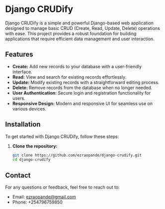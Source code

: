 # Django CRUDify

Django CRUDify is a simple and powerful Django-based web application designed to manage basic CRUD (Create, Read, Update, Delete) operations with ease. This project provides a robust foundation for building applications that require efficient data management and user interaction.

## Features

- **Create:** Add new records to your database with a user-friendly interface.
- **Read:** View and search for existing records effortlessly.
- **Update:** Modify existing records with a straightforward editing process.
- **Delete:** Remove records from the database when no longer needed.
- **User Authentication:** Secure login and registration functionality for users.
- **Responsive Design:** Modern and responsive UI for seamless use on various devices.

## Installation

To get started with Django CRUDify, follow these steps:

1. **Clone the repository:**
   ```bash
   git clone https://github.com/ezraopande/django-crudify.git
   cd django-crudify


## Contact

For any questions or feedback, feel free to reach out to:

- Email: ezraopande@gmail.com
- Phone: +254796759850
